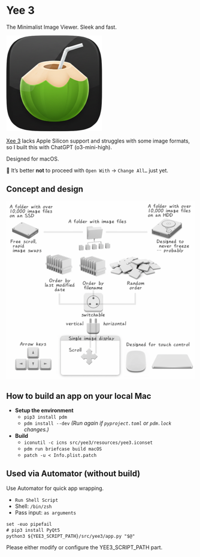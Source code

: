 
Yee 3
======

The Minimalist Image Viewer.
Sleek and fast.

![Yee 3](src/yee3/resources/yee3.iconset/icon_256x256.png)

[Xee 3](https://theunarchiver.com/xee) lacks Apple Silicon support and struggles with some image formats, so I built this with ChatGPT (o3-mini-high).

Designed for macOS.

🔔 It’s better **not** to proceed with `Open With` → `Change All…` just yet.

Concept and design
----------------

![Concept and design](docs/concept_and_design.png)

How to build an app on your local Mac
------------------------------------

- **Setup the environment**
    - `pip3 install pdm`
    - `pdm install --dev`  *(Run again if `pyproject.toml` or `pdm.lock` changes.)*
- **Build**
    - `iconutil -c icns src/yee3/resources/yee3.iconset`
    - `pdm run briefcase build macOS`
    - `patch -u < Info.plist.patch`


Used via Automator (without build)
----------------------------------

Use Automator for quick app wrapping.

- `Run Shell Script`
- Shell: `/bin/zsh`
- Pass input: `as arguments`

```
set -euo pipefail
# pip3 install PyQt5
python3 ${YEE3_SCRIPT_PATH}/src/yee3/app.py "$@"
```

Please either modify or configure the YEE3_SCRIPT_PATH part.
